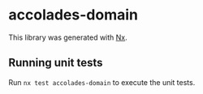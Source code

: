 # accolades-domain

This library was generated with [Nx](https://nx.dev).

## Running unit tests

Run `nx test accolades-domain` to execute the unit tests.
